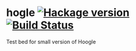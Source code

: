 # hogle [![Hackage version](https://img.shields.io/hackage/v/hogle.svg?style=flat)](https://hackage.haskell.org/package/hogle) [![Build Status](https://img.shields.io/travis/ndmitchell/hogle.svg?style=flat)](https://travis-ci.org/ndmitchell/hogle)

Test bed for small version of Hoogle
